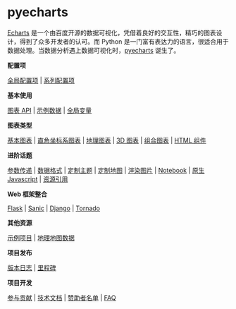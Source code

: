 # pyecharts

[Echarts](https://github.com/ecomfe/echarts) 是一个由百度开源的数据可视化，凭借着良好的交互性，精巧的图表设计，得到了众多开发者的认可。而 Python 是一门富有表达力的语言，很适合用于数据处理。当数据分析遇上数据可视化时，[pyecharts](https://github.com/pyecharts/pyecharts) 诞生了。

**配置项**

[全局配置项](zh-cn/global_options) | [系列配置项](zh-cn/series_options)

**基本使用**

[图表 API](zh-cn/chart_api) | [示例数据](zh-cn/demo_data) | [全局变量](zh-cn/global_vars)

**图表类型**

[基本图表](zh-cn/basic_charts) | [直角坐标系图表](zh-cn/rectangular_charts) | [地理图表](zh-cn/geography_charts) | [3D 图表](zh-cn/3d_charts) | [组合图表](zh-cn/composite_charts) | [HTML 组件](zh-cn/html_components)

**进阶话题**

[参数传递](zh-cn/parameters) | [数据格式](zh-cn/data_format) | [定制主题](zh-cn/themes) | [定制地图](zh-cn/maps) | [渲染图片](zh-cn/render_images) | [Notebook](zh-cn/notebook) | [原生 Javascript](zh-cn/javasrcipt) | [资源引用](zh-cn/assets_host)

**Web 框架整合**

 [Flask](zh-cn/web_flask) | [Sanic](zh-cn/web_sanic) | [Django](zh-cn/web_django) | [Tornado](zh-cn/web_tornado)

**其他资源**

[示例项目](https://github.com/pyecharts/pyecharts-gallery) | [地理地图数据](zh-cn/datasets)

**项目发布**

[版本日志](zh-cn/changelog) | [里程碑](zh-cn/release-note/)

**项目开发**

[参与贡献](zh-cn/contribution) | [技术文档](zh-cn/technical) | [赞助者名单](zh-cn/donors)  | [FAQ](zh-cn/faq)


